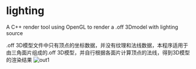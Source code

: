# lighting
A C++ render tool using OpenGL to render a .off 3Dmodel with lighting source

.off 3D模型文件中只有顶点的坐标数据，并没有纹理和法线数据，本程序适用于由三角面片组成的.off 3D模型，并自行根据各面片计算顶点的法线，得到3D模型的渲染结果
![out1](http://github.com/yuzhegao/lighting/raw/master/screenshot/1.png)
